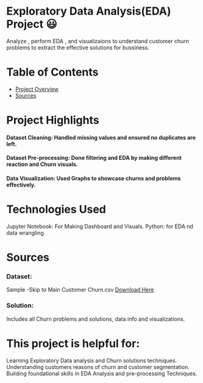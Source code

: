 # Exploratory Data Analysis(EDA) Project 😃
Analyze , perform EDA , and visualizaions to understand customer churn problems to extract the effective solutions for bussiness.


# Table of Contents

- [Project Overview](#Project-Highlights)
- [Sources](#Sources)

# Project Highlights
#### Dataset Cleaning: Handled missing values and ensured no duplicates are left.

#### Dataset Pre-processing: Done filtering and EDA by making different reaction and Churn visuals.

#### Data Visualization: Used Graphs to showcase churns and problems effectively.
# Technologies Used

Jupyter Notebook: For Making Dashboard and Visuals.
Python: for EDA nd data wrangling

# Sources
### Dataset:
Sample -Skip to Main
Customer Churn.csv [Download Here](https://microsoft.com)

### Solution:
Includes all Churn problems and solutions, data info and visualizations.


# This project is helpful for:

Learning Exploratory Data analysis and Churn solutions techniques.
Understanding customers reasons of churn and customer segmentation.
Building foundational skills in EDA Analysis and pre-processing Techniques.

